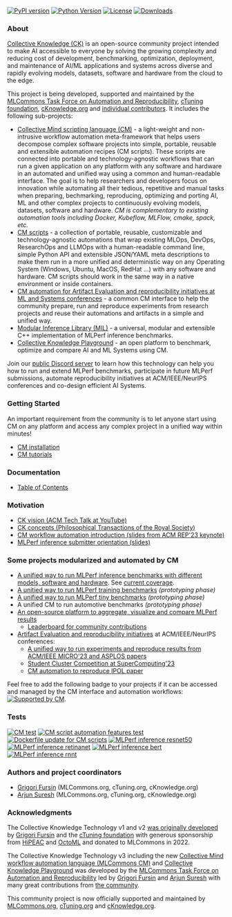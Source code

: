 [![PyPI version](https://badge.fury.io/py/cmind.svg)](https://pepy.tech/project/cmind)
[![Python Version](https://img.shields.io/badge/python-3+-blue.svg)](https://github.com/mlcommons/ck/tree/master/cm/cmind)
[![License](https://img.shields.io/badge/License-Apache%202.0-green)](LICENSE.md)
[![Downloads](https://static.pepy.tech/badge/cmind)](https://pepy.tech/project/cmind)

### About

[Collective Knowledge (CK)](https://www.youtube.com/watch?v=7zpeIVwICa4) is an open-source community project 
intended to make AI accessible to everyone by solving the growing complexity and reducing cost of development, benchmarking, optimization, deployment, and maintenance of
AI/ML applications and systems across diverse and rapidly evolving models, datasets, software and hardware from the cloud to the edge.

This project is being developed, supported and maintained by the [MLCommons Task Force on Automation and Reproducibility](https://github.com/mlcommons/ck/blob/master/docs/taskforce.md), 
[cTuning foundation](https://cTuning.org), [cKnowledge.org](https://cKnowledge.org) and [individual contributors](CONTRIBUTING.md).
It includes the following sub-projects:

* [Collective Mind scripting language (CM)](cm) - a light-weight and non-intrusive workflow automation meta-framework 
  that helps users decompose complex software projects into simple, portable, reusable and extensible automation recipes (CM scripts). 
  These scripts are connected into portable and technology-agnostic workflows that can run a given application 
  on any platform with any software and hardware in an automated and unified way using a common and human-readable interface.
  The goal is to help researchers and developers focus on innovation while automating all their tedious, repetitive and manual tasks 
  when preparing, bechmarking, reproducing, optimizing and porting AI, ML and other complex projects to continuously evolving models, datasets, software and hardware.
  *CM is complementary to existing automation tools including Docker, Kubeflow, MLFlow, cmake, spack, etc.*
* [CM scripts](cm-mlops/scripts) - a collection of portable, reusable, customizable and  technology-agnostic automations
  that wrap existing MLOps, DevOps, ResearchOps and LLMOps with a human-readable command line, simple Python API and extensible JSON/YAML meta descriptions 
  to make them run in a more unified and deterministic way on any Operating System (Windows, Ubuntu, MacOS, RedHat ...) with any software and hardware.
  CM scripts should work in the same way in a native environment or inside containers.
* [CM automation for Artifact Evaluation and reproducibility initiatives at ML and Systems conferences](https://github.com/ctuning/cm-reproduce-research-projects) - 
  a common CM interface to help the community prepare, run and reproduce experiments 
  from research projects and reuse their automations and artifacts in a simple and unified way.
* [Modular Inference Library (MIL)](https://cknowledge.org/mil) - a universal, modular and extensible C++ implementation of MLPerf inference benchmarks.
* [Collective Knowledge Playground](https://access.cKnowledge.org) - an open platform to benchmark, optimize and compare AI and ML Systems using CM.

Join our [public Discord server](https://discord.gg/JjWNWXKxwT) to learn how this technology can help you how to run and extend MLPerf benchmarks, participate in future MLPerf submissions, 
automate reproducibility initiatives at ACM/IEEE/NeurIPS conferences and co-design efficient AI Systems.


### Getting Started

An important requirement from the community is to let anyone start using CM on any platform 
and access any complex project in a unified way within minutes!

* [CM installation](https://github.com/mlcommons/ck/blob/master/docs/installation.md)
* [CM tutorials](https://github.com/mlcommons/ck/blob/master/docs/tutorials/README.md)



### Documentation

* [Table of Contents](docs/README.md)



### Motivation

* [CK vision (ACM Tech Talk at YouTube)](https://www.youtube.com/watch?v=7zpeIVwICa4) 
* [CK concepts (Philosophical Transactions of the Royal Society)](https://arxiv.org/abs/2011.01149) 
* [CM workflow automation introduction (slides from ACM REP'23 keynote)](https://doi.org/10.5281/zenodo.8105339)
* [MLPerf inference submitter orientation (slides)](https://doi.org/10.5281/zenodo.8144274) 


### Some projects modularized and automated by CM

* [A unified way to run MLPerf inference benchmarks with different models, software and hardware](docs/mlperf/inference). See [current coverage](https://github.com/mlcommons/ck/issues/1052).
* [A unitied way to run MLPerf training benchmarks](docs/tutorials/reproduce-mlperf-training.md) *(prototyping phase)*
* [A unified way to run MLPerf tiny benchmarks](docs/tutorials/reproduce-mlperf-tiny.md) *(prototyping phase)*
* A unified CM to run automotive benchmarks *(prototyping phase)*
* [An open-source platform to aggregate, visualize and compare MLPerf results](https://access.cknowledge.org/playground/?action=experiments)
  * [Leaderboard for community contributions](https://access.cknowledge.org/playground/?action=contributors)
* [Artifact Evaluation and reproducibility initiatives](https://cTuning.org/ae) at ACM/IEEE/NeurIPS conferences:
  * [A unified way to run experiments and reproduce results from ACM/IEEE MICRO'23 and ASPLOS papers](https://github.com/ctuning/cm-reproduce-research-projects)
  * [Student Cluster Competition at SuperComputing'23](https://github.com/mlcommons/ck/blob/master/docs/tutorials/scc23-mlperf-inference-bert.md)
  * [CM automation to reproduce IPOL paper](https://github.com/mlcommons/ck/blob/master/cm-mlops/script/reproduce-ipol-paper-2022-439/README-extra.md)


Feel free to add the following badge to your projects if it can be accessed and managed by the CM interface and automation workflows:
[![Supported by CM](https://img.shields.io/badge/Supported_by-MLCommons%20CM-blue)](https://github.com/mlcommons/ck).

### Tests

[![CM test](https://github.com/mlcommons/ck/actions/workflows/test-cm.yml/badge.svg)](https://github.com/mlcommons/ck/actions/workflows/test-cm.yml)
[![CM script automation features test](https://github.com/mlcommons/ck/actions/workflows/test-cm-script-features.yml/badge.svg)](https://github.com/mlcommons/ck/actions/workflows/test-cm-script-features.yml)
[![Dockerfile update for CM scripts](https://github.com/mlcommons/ck/actions/workflows/update-script-dockerfiles.yml/badge.svg)](https://github.com/mlcommons/ck/actions/workflows/update-script-dockerfiles.yml)
[![MLPerf inference resnet50](https://github.com/mlcommons/ck/actions/workflows/test-mlperf-inference-resnet50.yml/badge.svg?branch=master&event=pull_request)](https://github.com/mlcommons/ck/actions/workflows/test-mlperf-inference-resnet50.yml)
[![MLPerf inference retinanet](https://github.com/mlcommons/ck/actions/workflows/test-mlperf-inference-retinanet.yml/badge.svg?branch=master&event=pull_request)](https://github.com/mlcommons/ck/actions/workflows/test-mlperf-inference-retinanet.yml)
[![MLPerf inference bert](https://github.com/mlcommons/ck/actions/workflows/test-mlperf-inference-bert.yml/badge.svg?event=pull_request)](https://github.com/mlcommons/ck/actions/workflows/test-mlperf-inference-bert.yml)
[![MLPerf inference rnnt](https://github.com/mlcommons/ck/actions/workflows/test-mlperf-inference-rnnt.yml/badge.svg?event=pull_request)](https://github.com/mlcommons/ck/actions/workflows/test-mlperf-inference-rnnt.yml)




### Authors and project coordinators

* [Grigori Fursin](https://cKnowledge.org/gfursin) (MLCommons.org, cTuning.org, cKnowledge.org)
* [Arjun Suresh](https://www.linkedin.com/in/arjunsuresh) (MLCommons.org, cTuning.org, cKnowledge.org)




### Acknowledgments

The Collective Knowledge Technology v1 and v2 [was originally developed](https://arxiv.org/abs/2011.01149) 
by [Grigori Fursin](https://cKnowledge.org/gfursin) and the [cTuning foundation](https://cTuning.org)
with generous sponsorship from [HiPEAC](https://hipeac.net) and [OctoML](https://octoml.ai)
and donated to MLCommons in 2022. 

The Collective Knowledge Technology v3 including the new [Collective Mind workflow automation language (MLCommons CM)](https://doi.org/10.5281/zenodo.8105339)
and [Collective Knowledge Playground](https://access.cKnowledge.org)
was developed by the [MLCommons Task Force on Automation and Reproducibility](docs/taskforce.md)
led by [Grigori Fursin](https://cKnowledge.org/gfursin) and [Arjun Suresh](https://www.linkedin.com/in/arjunsuresh) 
with many great contributions from [the community](CONTRIBUTING.md).

This community project is now officially supported and maintained by [MLCommons.org](https://mlcommons.org), 
[cTuning.org](https://cTuning.org) and [cKnowledge.org](https://cKnowledge.org).
